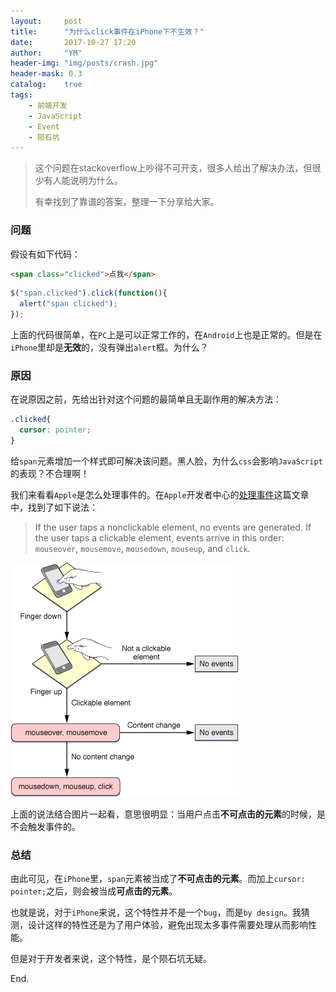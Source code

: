 ```yaml
---
layout:     post
title:      "为什么click事件在iPhone下不生效？"
date:       2017-10-27 17:20
author:     "YM"
header-img: "img/posts/crash.jpg"
header-mask: 0.3
catalog:    true
tags:
    - 前端开发
    - JavaScript
    - Event
    - 陨石坑
---
```


> 这个问题在stackoverflow上吵得不可开支，很多人给出了解决办法，但很少有人能说明为什么。
>
> 有幸找到了靠谱的答案，整理一下分享给大家。

### 问题

假设有如下代码：

```html
<span class="clicked">点我</span>
```

```javascript
$("span.clicked").click(function(){
  alert("span clicked");
});
```

上面的代码很简单，在`PC`上是可以正常工作的，在`Android`上也是正常的。但是在`iPhone`里却是**无效**的，没有弹出`alert`框。为什么？

### 原因

在说原因之前，先给出针对这个问题的最简单且无副作用的解决方法：

```css
.clicked{
  cursor: pointer;
}
```

给`span`元素增加一个样式即可解决该问题。黑人脸，为什么`css`会影响`JavaScript`的表现？不合理啊！

我们来看看`Apple`是怎么处理事件的。在`Apple`开发者中心的[处理事件](https://developer.apple.com/library/content/documentation/AppleApplications/Reference/SafariWebContent/HandlingEvents/HandlingEvents.html)这篇文章中，找到了如下说法：

> If the user taps a nonclickable element, no events are generated. If the user taps a clickable element, events arrive in this order: `mouseover`, `mousemove`, `mousedown`, `mouseup`, and `click`.

![单手指事件](/img/posts/event_finger.jpg)

上面的说法结合图片一起看，意思很明显：当用户点击**不可点击的元素**的时候，是不会触发事件的。

### 总结

由此可见，在`iPhone`里，`span`元素被当成了**不可点击的元素**。而加上`cursor: pointer;`之后，则会被当成**可点击的元素**。

也就是说，对于`iPhone`来说，这个特性并不是一个`bug`，而是`by design`。我猜测，设计这样的特性还是为了用户体验，避免出现太多事件需要处理从而影响性能。

但是对于开发者来说，这个特性，是个陨石坑无疑。

End.